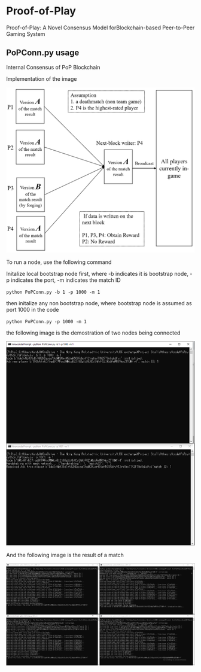 # Proof-of-Play
Proof-of-Play: A Novel Consensus Model forBlockchain-based Peer-to-Peer Gaming System

## PoPConn.py usage

Internal Consensus of PoP Blockchain

Implementation of the image

![InternalConsensus](img\rating.png)

To run a node, use the following command

Initalize local bootstrap node first, where -b indicates it is bootstrap node, -p indicates the port, -m indicates the match ID

`python PoPConn.py -b 1 -p 1000 -m 1`


then initalize any non bootstrap node, where bootstrap node is assumed as port 1000 in the code

`python PoPConn.py -p 1000 -m 1`

the following image is the demostration of two nodes being connected

![InternalConsensus](/img/exampleRun1.png)

And the following image is the result of a match

![InternalConsensus](/img/exampleRun2.png)